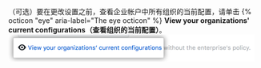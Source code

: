 （可选）要在更改设置之前，查看企业帐户中所有组织的当前配置，请单击 {% octicon "eye" aria-label="The eye octicon" %} **View your organizations' current configurations（查看组织的当前配置）**。 ![查看企业中组织的当前策略配置的链接](/assets/images/help/business-accounts/view-current-policy-implementation-link.png)
